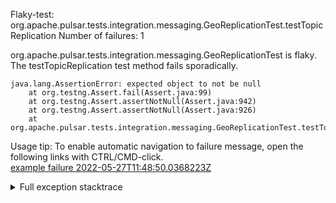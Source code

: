         
Flaky-test: org.apache.pulsar.tests.integration.messaging.GeoReplicationTest.testTopicReplication
Number of failures: 1

org.apache.pulsar.tests.integration.messaging.GeoReplicationTest is flaky. The testTopicReplication test method fails sporadically.

```
java.lang.AssertionError: expected object to not be null
	at org.testng.Assert.fail(Assert.java:99)
	at org.testng.Assert.assertNotNull(Assert.java:942)
	at org.testng.Assert.assertNotNull(Assert.java:926)
	at org.apache.pulsar.tests.integration.messaging.GeoReplicationTest.testTopicReplication(GeoReplicationTest.java:124)
```

Usage tip: To enable automatic navigation to failure message, open the following links with CTRL/CMD-click.  
[example failure 2022-05-27T11:48:50.0368223Z](https://github.com/apache/pulsar/runs/6624585272?check_suite_focus=true#step:12:11133)  


<details>
<summary>Full exception stacktrace</summary>
<code><pre>
java.lang.AssertionError: expected object to not be null
	at org.testng.Assert.fail(Assert.java:99)
	at org.testng.Assert.assertNotNull(Assert.java:942)
	at org.testng.Assert.assertNotNull(Assert.java:926)
	at org.apache.pulsar.tests.integration.messaging.GeoReplicationTest.testTopicReplication(GeoReplicationTest.java:124)
	at java.base/jdk.internal.reflect.NativeMethodAccessorImpl.invoke0(Native Method)
	at java.base/jdk.internal.reflect.NativeMethodAccessorImpl.invoke(NativeMethodAccessorImpl.java:77)
	at java.base/jdk.internal.reflect.DelegatingMethodAccessorImpl.invoke(DelegatingMethodAccessorImpl.java:43)
	at java.base/java.lang.reflect.Method.invoke(Method.java:568)
	at org.testng.internal.MethodInvocationHelper.invokeMethod(MethodInvocationHelper.java:132)
	at org.testng.internal.InvokeMethodRunnable.runOne(InvokeMethodRunnable.java:45)
	at org.testng.internal.InvokeMethodRunnable.call(InvokeMethodRunnable.java:73)
	at org.testng.internal.InvokeMethodRunnable.call(InvokeMethodRunnable.java:11)
	at java.base/java.util.concurrent.FutureTask.run(FutureTask.java:264)
	at java.base/java.util.concurrent.ThreadPoolExecutor.runWorker(ThreadPoolExecutor.java:1136)
	at java.base/java.util.concurrent.ThreadPoolExecutor$Worker.run(ThreadPoolExecutor.java:635)
	at java.base/java.lang.Thread.run(Thread.java:833)

</pre></code>
</details>

